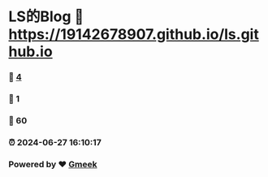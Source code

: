 # LS的Blog :link: https://19142678907.github.io/ls.github.io 
### :page_facing_up: [4](https://19142678907.github.io/ls.github.io/tag.html) 
### :speech_balloon: 1 
### :hibiscus: 60 
### :alarm_clock: 2024-06-27 16:10:17 
### Powered by :heart: [Gmeek](https://github.com/Meekdai/Gmeek)
